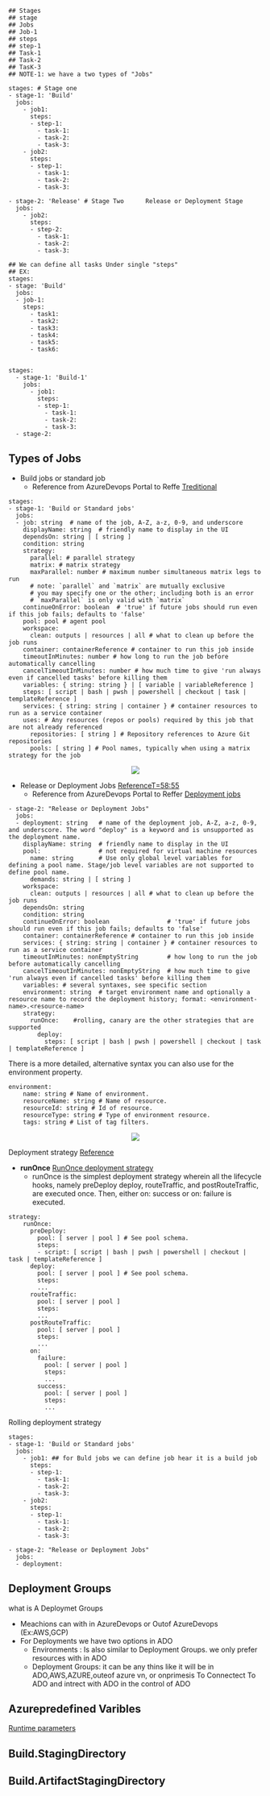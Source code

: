 ```t
## Stages
## stage
## Jobs
## Job-1
## steps
## step-1
## Task-1
## Task-2
## TasK-3
## NOTE-1: we have a two types of "Jobs"

stages: # Stage one
- stage-1: 'Build'
  jobs:
    - job1:
      steps:
      - step-1:
        - task-1:
        - task-2:
        - task-3:
    - job2:
      steps:
      - step-1:
        - task-1:
        - task-2:
        - task-3:

- stage-2: 'Release' # Stage Two      Release or Deployment Stage
  jobs:
    - job2:
      steps:
      - step-2:
        - task-1:
        - task-2:
        - task-3:

## We can define all tasks Under single "steps"
## EX: 
stages:
- stage: 'Build'
  jobs:
  - job-1:
    steps:
      - task1:
      - task2:
      - task3:
      - task4:
      - task5:
      - task6:
   

stages:
  - stage-1: 'Build-1'
    jobs:
      - job1:
        steps:
        - step-1:
          - task-1:
          - task-2:
          - task-3:
  - stage-2:
```

## Types of Jobs
- Build jobs or standard job
  - Reference from AzureDevops Portal to Reffe [Treditional](https://learn.microsoft.com/en-us/azure/devops/pipelines/process/phases?view=azure-devops&tabs=yaml)
```t
stages: 
- stage-1: 'Build or Standard jobs'
  jobs:
  - job: string  # name of the job, A-Z, a-z, 0-9, and underscore
    displayName: string  # friendly name to display in the UI
    dependsOn: string | [ string ]
    condition: string
    strategy:
      parallel: # parallel strategy
      matrix: # matrix strategy
      maxParallel: number # maximum number simultaneous matrix legs to run
      # note: `parallel` and `matrix` are mutually exclusive
      # you may specify one or the other; including both is an error
      # `maxParallel` is only valid with `matrix`
    continueOnError: boolean  # 'true' if future jobs should run even if this job fails; defaults to 'false'
    pool: pool # agent pool
    workspace:
      clean: outputs | resources | all # what to clean up before the job runs
    container: containerReference # container to run this job inside
    timeoutInMinutes: number # how long to run the job before automatically cancelling
    cancelTimeoutInMinutes: number # how much time to give 'run always even if cancelled tasks' before killing them
    variables: { string: string } | [ variable | variableReference ] 
    steps: [ script | bash | pwsh | powershell | checkout | task | templateReference ]
    services: { string: string | container } # container resources to run as a service container
    uses: # Any resources (repos or pools) required by this job that are not already referenced
      repositories: [ string ] # Repository references to Azure Git repositories
      pools: [ string ] # Pool names, typically when using a matrix strategy for the job
```
  
<p align="center">
  <img src="https://github.com/sudheermuthyala/AzureDevOps/blob/main/2022-12-26-13-52-06.png" />
    </p>
    
- Release or Deployment Jobs [ReferenceT=58:55](https://youtu.be/gXk_GicAzeA?list=PLKb_hnKdTrx1Mb5Gr_o7Cnwz3hCh-vx4r)
  - Reference from AzureDevops Portal to Reffer [Deployment jobs](https://learn.microsoft.com/en-us/azure/devops/pipelines/process/deployment-jobs?view=azure-devops)


```t
- stage-2: "Release or Deployment Jobs"
  jobs:
  - deployment: string   # name of the deployment job, A-Z, a-z, 0-9, and underscore. The word "deploy" is a keyword and is unsupported as the deployment name.
    displayName: string  # friendly name to display in the UI
    pool:                # not required for virtual machine resources
      name: string       # Use only global level variables for defining a pool name. Stage/job level variables are not supported to define pool name.
      demands: string | [ string ]
    workspace:
      clean: outputs | resources | all # what to clean up before the job runs
    dependsOn: string
    condition: string
    continueOnError: boolean                # 'true' if future jobs should run even if this job fails; defaults to 'false'
    container: containerReference # container to run this job inside
    services: { string: string | container } # container resources to run as a service container
    timeoutInMinutes: nonEmptyString        # how long to run the job before automatically cancelling
    cancelTimeoutInMinutes: nonEmptyString  # how much time to give 'run always even if cancelled tasks' before killing them
    variables: # several syntaxes, see specific section
    environment: string  # target environment name and optionally a resource name to record the deployment history; format: <environment-name>.<resource-name>
    strategy:
      runOnce:    #rolling, canary are the other strategies that are supported
        deploy:
          steps: [ script | bash | pwsh | powershell | checkout | task | templateReference ]

```
There is a more detailed, alternative syntax you can also use for the environment property.
```t
environment:
    name: string # Name of environment.
    resourceName: string # Name of resource.
    resourceId: string # Id of resource.
    resourceType: string # Type of environment resource.
    tags: string # List of tag filters.
```
<p align="center">
  <img src="https://github.com/sudheermuthyala/AzureDevOps/blob/main/2022-12-26-13-55-10.png" />
    </p>

Deployment strategy [Reference](https://learn.microsoft.com/en-us/azure/devops/pipelines/process/deployment-jobs?view=azure-devops#deployment-strategies)
- **runOnce** [RunOnce deployment strategy](https://learn.microsoft.com/en-us/azure/devops/pipelines/process/deployment-jobs?view=azure-devops#runonce-deployment-strategy)
  - runOnce is the simplest deployment strategy wherein all the lifecycle hooks, namely preDeploy deploy, routeTraffic, and postRouteTraffic, are executed once. Then, either on: success or on: failure is executed.

```t
strategy: 
    runOnce:
      preDeploy:        
        pool: [ server | pool ] # See pool schema.        
        steps:
        - script: [ script | bash | pwsh | powershell | checkout | task | templateReference ]
      deploy:          
        pool: [ server | pool ] # See pool schema.        
        steps:
        ...
      routeTraffic:         
        pool: [ server | pool ]         
        steps:
        ...        
      postRouteTraffic:          
        pool: [ server | pool ]        
        steps:
        ...
      on:
        failure:         
          pool: [ server | pool ]           
          steps:
          ...
        success:          
          pool: [ server | pool ]           
          steps:
          ...
```
Rolling deployment strategy



```t
stages: 
- stage-1: 'Build or Standard jobs'
  jobs:
    - job1: ## for Buld jobs we can define job hear it is a build job 
      steps:
      - step-1:
        - task-1:
        - task-2:
        - task-3:
    - job2:
      steps:
      - step-1:
        - task-1:
        - task-2:
        - task-3:

- stage-2: "Release or Deployment Jobs"
  jobs:
  - deployment:
```

## Deployment Groups 
what is A Deploymet Groups 
- Meachions can with in AzureDevops or Outof AzureDevops (Ex:AWS,GCP)
- For Deployments we have two options in ADO
    - Environments : Is also similar to Deployment Groups. we only prefer resources with in ADO 
    - Deployment Groups: it can be any thins like it will be in ADO,AWS,AZURE,outeof azure vn, or onprimesis
To Connectect To ADO and intrect with ADO in the control of ADO 

## Azurepredefined Varibles
[Runtime parameters](https://learn.microsoft.com/en-us/azure/devops/pipelines/process/runtime-parameters?view=azure-devops&tabs=script)

## Build.StagingDirectory

## Build.ArtifactStagingDirectory